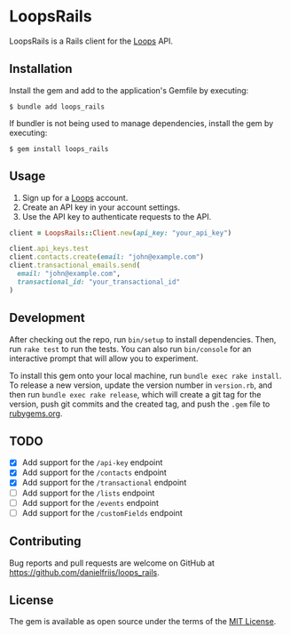 # LoopsRails

LoopsRails is a Rails client for the [Loops](https://loops.so) API.

## Installation

Install the gem and add to the application's Gemfile by executing:

    $ bundle add loops_rails

If bundler is not being used to manage dependencies, install the gem by executing:

    $ gem install loops_rails

## Usage

1. Sign up for a [Loops](https://loops.so) account.
2. Create an API key in your account settings.
3. Use the API key to authenticate requests to the API.

```ruby
client = LoopsRails::Client.new(api_key: "your_api_key")

client.api_keys.test
client.contacts.create(email: "john@example.com")
client.transactional_emails.send(
  email: "john@example.com",
  transactional_id: "your_transactional_id"
)
```

## Development

After checking out the repo, run `bin/setup` to install dependencies. Then, run `rake test` to run the tests. You can also run `bin/console` for an interactive prompt that will allow you to experiment.

To install this gem onto your local machine, run `bundle exec rake install`. To release a new version, update the version number in `version.rb`, and then run `bundle exec rake release`, which will create a git tag for the version, push git commits and the created tag, and push the `.gem` file to [rubygems.org](https://rubygems.org).

## TODO

- [X] Add support for the `/api-key` endpoint
- [X] Add support for the `/contacts` endpoint
- [X] Add support for the `/transactional` endpoint
- [ ] Add support for the `/lists` endpoint
- [ ] Add support for the `/events` endpoint
- [ ] Add support for the `/customFields` endpoint

## Contributing

Bug reports and pull requests are welcome on GitHub at https://github.com/danielfriis/loops_rails.

## License

The gem is available as open source under the terms of the [MIT License](https://opensource.org/licenses/MIT).
